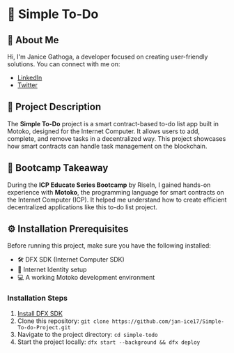 # 📝 Simple To-Do

## 👋 About Me
Hi, I'm Janice Gathoga, a developer focused on creating user-friendly solutions. You can connect with me on:
- [LinkedIn](https://www.linkedin.com/in/JaniceGathoga) 
- [Twitter](https://twitter.com/JaniceGathoga)

## 📄 Project Description
The **Simple To-Do** project is a smart contract-based to-do list app built in Motoko, designed for the Internet Computer. It allows users to add, complete, and remove tasks in a decentralized way. This project showcases how smart contracts can handle task management on the blockchain.

## 🚀 Bootcamp Takeaway
During the **ICP Educate Series Bootcamp** by RiseIn, I gained hands-on experience with **Motoko**, the programming language for smart contracts on the Internet Computer (ICP). It helped me understand how to create efficient decentralized applications like this to-do list project.


## ⚙️ Installation Prerequisites
Before running this project, make sure you have the following installed:
- 🛠️ DFX SDK (Internet Computer SDK)
- 🔐 Internet Identity setup
- 💻 A working Motoko development environment

### Installation Steps
1. [Install DFX SDK](https://internetcomputer.org/docs/current/developer-docs/quickstart/quickstart-local-setup)
2. Clone this repository: `git clone https://github.com/jan-ice17/Simple-To-do-Project.git`
3. Navigate to the project directory: `cd simple-todo`
4. Start the project locally: `dfx start --background && dfx deploy`

